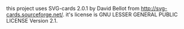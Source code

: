 this project uses SVG-cards 2.0.1 by David Bellot from
 http://svg-cards.sourceforge.net/.
it's license is GNU LESSER GENERAL PUBLIC LICENSE Version 2.1.
